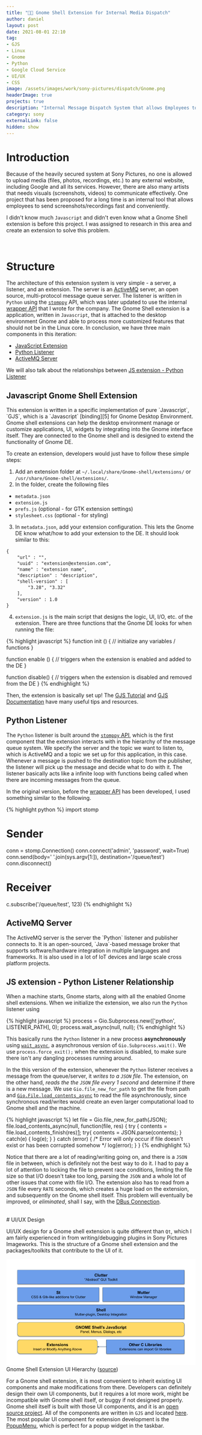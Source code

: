 ```yaml
---
title: "🧝🏻 Gnome Shell Extension for Internal Media Dispatch"
author: daniel
layout: post
date: 2021-08-01 22:10
tag: 
- GJS
- Linux
- Gnome
- Python
- Google Cloud Service
- UI/UX
- CSS
image: /assets/images/work/sony-pictures/dispatch/Gnome.png
headerImage: true
projects: true
description: "Internal Message Dispatch System that allows Employees to Send Media/Notes"
category: sony
externalLink: false
hidden: show
---
```


# Introduction

Because of the heavily secured system at Sony Pictures, no one is allowed to upload media (files, photos, recordings, etc.) to any external website, including Google and all its services. However, there are also many artists that needs visuals (screenshots, videos) to communicate effectively. One project that has been proposed for a long time is an internal tool that allows employees to send screenshots/recordings fast and conveniently. 

I didn't know much `Javascript` and didn't even know what a Gnome Shell extension is before this project. I was assigned to research in this area and create an extension to solve this problem. 

<br/>

# Structure
The architecture of this extension system is very simple - a server, a listener, and an extension. The server is an [ActiveMQ][1] server, an open source, multi-protocol message queue server. The listener is written in `Python` using the [`stomppy`][2] API, which was later updated to use the internal [wrapper API][3] that I wrote for the company. The Gnome Shell extension is a application, written in `Javascript`, that is attached to the desktop environment Gnome and able to process more customized features that should not be in the Linux core. In conclusion, we have three main components in this iteration: 

- [JavaScript Extension](#js)
- [Python Listener](#listener)
- [ActiveMQ Server](#activemq)

We will also talk about the relationships between [JS extension - Python Listener](#js-python)


<h2 id="js">Javascript Gnome Shell Extension</h2>
This extension is written in a specific implementation of pure `Javascript`, `GJS`, which is a `Javascript` [binding][5] for Gnome Desktop Environment. Gnome shell extensions can help the desktop environment manage or customize applications, UI, widgets by integrating into the Gnome interface itself. They are connected to the Gnome shell and is designed to extend the functionality of Gnome DE. 

To create an extension, developers would just have to follow these simple steps: 

1. Add an extension folder at `~/.local/share/Gnome-shell/extensions/` or `/usr/share/Gnome-shell/extensions/`.
2. In the folder, create the following files
- `metadata.json`
- `extension.js`
- `prefs.js` (optional - for GTK extension settings)
- `stylesheet.css` (optional - for styling)
3. In `metadata.json`, add your extension configuration. This lets the Gnome DE know what/how to add your extension to the DE. It should look similar to this: 
```
{
    "url" : "",
    "uuid" : "extension@extension.com",
    "name" : "extension name",
    "description" : "description",
    "shell-version" : [
        "3.28", "3.32"
    ],
    "version" : 1.0
}
```

4. `extension.js` is the main script that designs the logic, UI, I/O, etc. of the extension. There are three functions that the Gnome DE looks for when running the file: 

{% highlight javascript %}
function init () {
    // initialize any variables / functions
}

function enable () {
    // triggers when the extension is enabled and added to the DE
}

function disable() {
    // triggers when the extension is disabled and removed from the DE
}
{% endhighlight %}

Then, the extension is basically set up! The [GJS Tutorial][6] and [GJS Documentation][10] have many useful tips and resources. 


<h2 id="listener">Python Listener</h2>

The `Python` listener is built around the [`stomppy` API][7], which is the first component that the extension interacts with in the hierarchy of the message queue system. We specify the server and the topic we want to listen to, which is ActiveMQ and a topic we set up for this application, in this case. Whenever a message is pushed to the destination topic from the publisher, the listener will pick up the message and decide what to do with it. The listener basically acts like a infinite loop with functions being called when there are incoming messages from the queue. 

In the original version, before the [wrapper API][3] has been developed, I used something similar to the following. 

{% highlight python %}
import stomp

# Sender
conn = stomp.Connection()
conn.connect('admin', 'password', wait=True)
conn.send(body=' '.join(sys.argv[1:]), destination='/queue/test')
conn.disconnect()

# Receiver
c.subscribe('/queue/test', 123)
{% endhighlight %}


<h2 id="activemq">ActiveMQ Server</h2>
The ActiveMQ server is the server the `Python` listener and publisher connects to. It is an open-sourced, `Java`-based message broker that supports software/hardware integration in multiple languages and frameworks. It is also used in a lot of IoT devices and large scale cross platform projects. 


<h2 id="js-python">JS extension - Python Listener Relationship</h2>

When a machine starts, Gnome starts, along with all the enabled Gnome shell extensions. When we initialize the extension, we also run the `Python` listener using 

{% highlight javascript %}
process = Gio.Subprocess.new(['python', LISTENER_PATH], 0);
process.wait_async(null, null);
{% endhighlight %}

This basically runs the `Python` listener in a new process **asynchronously** using [`wait_async`][4], a asynchronous version of `Gio.Subprocess.wait()`. We use `process.force_exit();` when the extension is disabled, to make sure there isn't any dangling processes running around. 

In the this version of the extension, whenever the `Python` listener receives a message from the queue/server, it *writes to a `JSON` file*. The extension, on the other hand, *reads the the `JSON` file every 1 second* and determine if there is a new message. We use `Gio.file_new_for_path` to get the file from path and [`Gio.File.load_contents_async`][9] to read the file asynchronously, since synchronous read/writes would create an even larger computational load to Gnome shell and the machine. 

{% highlight javascript %}
let file = Gio.file_new_for_path(JSON);
file.load_contents_async(null, function(file, res) {
    try {
        contents = file.load_contents_finish(res)[1];
        try{
            contents = JSON.parse(contents);
        } catch(e) {
            log(e);
        }
    } catch (error) {
        /* Error will only occur if file doesn't exist or has been corrupted somehow */
        log(error);
    }
}
{% endhighlight %}

Notice that there are a lot of reading/writing going on, and there is a `JSON` file in between, which is definitely not the best way to do it. I had to pay a lot of attention to locking the file to prevent race conditions, limiting the file size so that I/O doesn't take too long, parsing the `JSON` and a whole lot of other issues that come with file I/O. The extension also has to read from a `JSON` file every `RATE` seconds, which creates a huge load on the extension, and subsequently on the Gnome shell itself. This problem will eventually be improved, or *eliminated*, shall I say, with the [DBus Connection][8].

<br/>
# UI/UX Design

UI/UX design for a Gnome shell extension is quite different than `Qt`, which I am fairly experienced in from writing/debugging plugins in Sony Pictures Imageworks. This is the structure of a Gnome shell extension and the packages/toolkits that contribute to the UI of it.

<div class="wrapper-large">
    <img class="image" src="/assets/images/work/sony-pictures/dispatch/gnome-shell-library-architecture.png"/>
    <figcaption class="caption">Gnome Shell Extension UI Hierarchy (<a href="https://gjs.guide/extensions/overview/architecture.html#architecture">source</a>)</figcaption>
</div>


For a Gnome shell extension, it is most convenient to inherit existing UI components and make modifications from there. Developers can definitely design their own UI components, but it requires a lot more work, might be incompatible with Gnome shell itself, or buggy if not designed properly. Gnome shell itself is built with those UI components, and it is an [open source project][11]. All of the components are written in `GJS` and located [here][12]. The most popular UI component for extension development is the [PopupMenu][13], which is perfect for a popup widget in the taskbar. 



[1]: https://activemq.apache.org/
[2]: https://pypi.org/project/stomp.py/
[3]: https://danielchen-pyc.github.io/sony-pictures-api/
[4]: https://lazka.github.io/pgi-docs/Gio-2.0/classes/Subprocess.html#Gio.Subprocess.wait_async
[5]: https://gitlab.Gnome.org/Gnome/gjs
[6]: https://gjs.guide/extensions/development/creating.html#Gnome-extensions-tool
[7]: http://jasonrbriggs.github.io/stomp.py/index.html
[8]: https://danielchen-pyc.github.io/sony-pictures-dbus-message-system/
[9]: https://lazka.github.io/pgi-docs/Gio-2.0/interfaces/File.html#Gio.File.load_contents_async
[10]: https://gjs-docs.Gnome.org/
[11]: https://gitlab.gnome.org/GNOME/gnome-shell
[12]: https://gitlab.gnome.org/GNOME/gnome-shell/-/tree/main/js/ui
[13]: https://gitlab.gnome.org/GNOME/gnome-shell/blob/main/js/ui/popupMenu.js